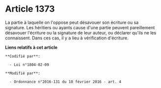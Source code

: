 # Article 1373

La partie à laquelle on l'oppose peut désavouer son écriture ou sa signature. Les héritiers ou ayants cause d'une partie
peuvent pareillement désavouer l'écriture ou la signature de leur auteur, ou déclarer qu'ils ne les connaissent. Dans ces
cas, il y a lieu à vérification d'écriture.

**Liens relatifs à cet article**

	**Codifié par**:

	  - Loi n°1804-02-09

	**Modifié par**:

	  - Ordonnance n°2016-131 du 10 février 2016 - art. 4
